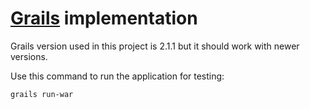 [Grails](http://grails.org/) implementation
===========================================

Grails version used in this project is 2.1.1 but it should work with newer versions.

Use this command to run the application for testing:

`grails run-war`